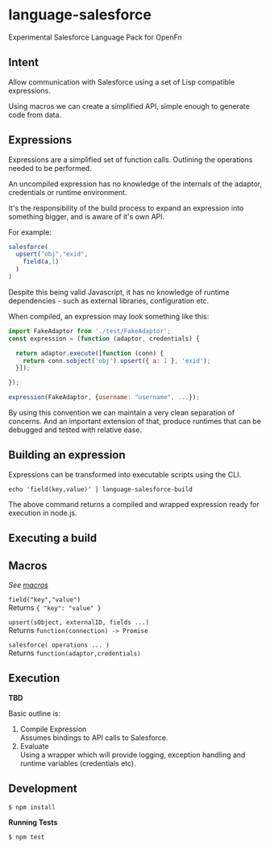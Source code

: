 language-salesforce
===================

Experimental Salesforce Language Pack for OpenFn

Intent
------

Allow communication with Salesforce using a set of Lisp compatible expressions.

Using macros we can create a simplified API, simple enough to generate
code from data.

Expressions
-----------

Expressions are a simplified set of function calls. Outlining the operations
needed to be performed.

An uncompiled expression has no knowledge of the internals of the adaptor,
credentials or runtime environment.

It's the responsibility of the build process to expand an expression into
something bigger, and is aware of it's own API.

For example:

```javascript
salesforce(
  upsert("obj","exid",
    field(a,1)
  )
)
```

Despite this being valid Javascript, it has no knowledge of runtime
dependencies - such as external libraries, configuration etc.

When compiled, an expression may look something like this:

```js
import FakeAdaptor from './test/FakeAdaptor';
const expression = (function (adaptor, credentials) {

  return adaptor.execute([function (conn) {
    return conn.sobject('obj').upsert({ a: 1 }, 'exid');
  }]);

});

expression(FakeAdaptor, {username: "username", ...});
```

By using this convention we can maintain a very clean separation of concerns.
And an important extension of that, produce runtimes that can be debugged
and tested with relative ease.


Building an expression
----------------------

Expressions can be transformed into executable scripts using the CLI.

`echo 'field(key,value)' | language-salesforce-build`

The above command returns a compiled and wrapped expression ready for
execution in node.js.

Executing a build
-----------------



Macros
------

*See [macros](macros/salesforce.sjs)*

`field("key","value")`  
Returns `{ "key": "value" }`

`upsert(sObject, externalID, fields ...)`  
Returns `function(connection) -> Promise`

`salesforce( operations ... )`  
Returns `function(adaptor,credentials)`

Execution
---------

**TBD**

Basic outline is:

1. Compile Expression  
   Assumes bindings to API calls to Salesforce.
2. Evaluate  
   Using a wrapper which will provide logging, exception handling and
   runtime variables (credentials etc).

Development
-----------

```
$ npm install
```

**Running Tests**

```
$ npm test
```




